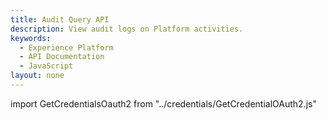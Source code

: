 ```yaml
---
title: Audit Query API
description: View audit logs on Platform activities. 
keywords: 
  - Experience Platform
  - API Documentation
  - JavaScript
layout: none
--- 
```


import GetCredentialsOauth2 from "../credentials/GetCredentialOAuth2.js"

<GetCredentialsOauth2 />

<RedoclyAPIBlock src="/experience-platform-apis/swagger-specs/audit-query.yaml"/>
